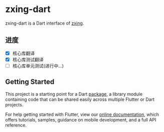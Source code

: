 # zxing-dart

zxing-dart is a Dart interface of [zxing](https://github.com/zxing/zxing).


## 进度

- [x] 核心库翻译
- [x] 核心库测试翻译
- [ ] 核心库单元测试(进行中...)

## Getting Started

This project is a starting point for a Dart
[package](https://flutter.dev/developing-packages/),
a library module containing code that can be shared easily across
multiple Flutter or Dart projects.

For help getting started with Flutter, view our 
[online documentation](https://flutter.dev/docs), which offers tutorials, 
samples, guidance on mobile development, and a full API reference.
